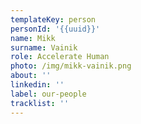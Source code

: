 ```yaml
---
templateKey: person
personId: '{{uuid}}'
name: Mikk
surname: Vainik
role: Accelerate Human
photo: /img/mikk-vainik.png
about: ''
linkedin: ''
label: our-people
tracklist: ''
---
```

